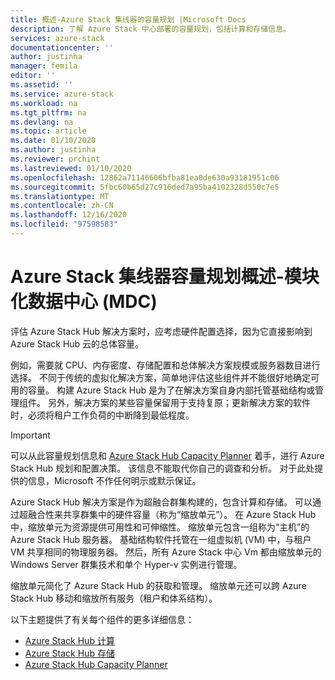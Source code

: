 ```yaml
---
title: 概述-Azure Stack 集线器的容量规划 |Microsoft Docs
description: 了解 Azure Stack 中心部署的容量规划，包括计算和存储信息。
services: azure-stack
documentationcenter: ''
author: justinha
manager: femila
editor: ''
ms.assetid: ''
ms.service: azure-stack
ms.workload: na
ms.tgt_pltfrm: na
ms.devlang: na
ms.topic: article
ms.date: 01/10/2020
ms.author: justinha
ms.reviewer: prchint
ms.lastreviewed: 01/10/2020
ms.openlocfilehash: 12862a71146606bfba81ea0de630a93181951c06
ms.sourcegitcommit: 5fbc60b65d27c916ded7a95ba4102328d550c7e5
ms.translationtype: MT
ms.contentlocale: zh-CN
ms.lasthandoff: 12/16/2020
ms.locfileid: "97598583"
---
```

# <a name="overview-of-azure-stack-hub-capacity-planning---modular-data-center-mdc"></a>Azure Stack 集线器容量规划概述-模块化数据中心 (MDC) 

评估 Azure Stack Hub 解决方案时，应考虑硬件配置选择，因为它直接影响到 Azure Stack Hub 云的总体容量。 

例如，需要就 CPU、内存密度、存储配置和总体解决方案规模或服务器数目进行选择。 不同于传统的虚拟化解决方案，简单地评估这些组件并不能很好地确定可用的容量。 构建 Azure Stack Hub 是为了在解决方案自身内部托管基础结构或管理组件。 另外，解决方案的某些容量保留用于支持复原；更新解决方案的软件时，必须将租户工作负荷的中断降到最低程度。 

> [!IMPORTANT]
> 可以从此容量规划信息和 [Azure Stack Hub Capacity Planner](https://aka.ms/azstackcapacityplanner) 着手，进行 Azure Stack Hub 规划和配置决策。 该信息不能取代你自己的调查和分析。 对于此处提供的信息，Microsoft 不作任何明示或默示保证。
 
Azure Stack Hub 解决方案是作为超融合群集构建的，包含计算和存储。 可以通过超融合性来共享群集中的硬件容量（称为“缩放单元”）。 在 Azure Stack Hub 中，缩放单元为资源提供可用性和可伸缩性。 缩放单元包含一组称为“主机”的 Azure Stack Hub 服务器。 基础结构软件托管在一组虚拟机 (VM) 中，与租户 VM 共享相同的物理服务器。 然后，所有 Azure Stack 中心 Vm 都由缩放单元的 Windows Server 群集技术和单个 Hyper-v 实例进行管理。 

缩放单元简化了 Azure Stack Hub 的获取和管理。 缩放单元还可以跨 Azure Stack Hub 移动和缩放所有服务（租户和体系结构）。 

以下主题提供了有关每个组件的更多详细信息：

- [Azure Stack Hub 计算](../operator/azure-stack-capacity-planning-compute.md)
- [Azure Stack Hub 存储](../operator/azure-stack-capacity-planning-storage.md)
- [Azure Stack Hub Capacity Planner](azure-stack-capacity-planner.md)

